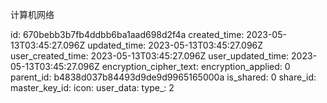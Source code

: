计算机网络

id: 670bebb3b7fb4ddbb6ba1aad698d2f4a
created_time: 2023-05-13T03:45:27.096Z
updated_time: 2023-05-13T03:45:27.096Z
user_created_time: 2023-05-13T03:45:27.096Z
user_updated_time: 2023-05-13T03:45:27.096Z
encryption_cipher_text: 
encryption_applied: 0
parent_id: b4838d037b84493d9de9d9965165000a
is_shared: 0
share_id: 
master_key_id: 
icon: 
user_data: 
type_: 2